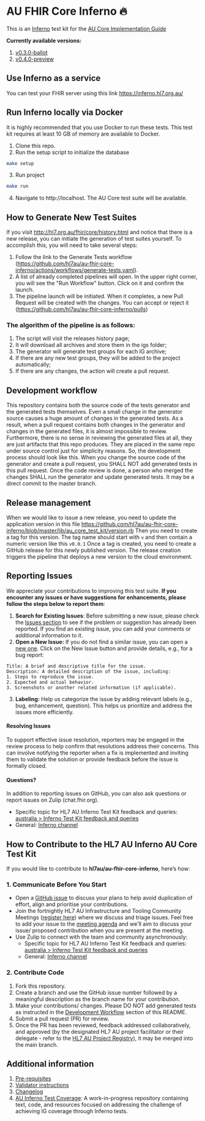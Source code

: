 # AU FHIR Core Inferno 🔥
This is an [Inferno](https://inferno-framework.github.io/inferno-core/) test kit for the [AU Core Implementation Guide](http://hl7.org.au/fhir/core/)

**Currently available versions:**
1. [v0.3.0-ballot](http://hl7.org.au/fhir/core/0.3.0-ballot/)
2. [v0.4.0-preview](http://hl7.org.au/fhir/core/0.4.0-preview/)

## Use Inferno as a service
You can test your FHIR server using this link https://inferno.hl7.org.au/

## Run Inferno locally via Docker
It is highly recommended that you use Docker to run these tests. This test kit requires at least 10 GB of memory are available to Docker.
1. Clone this repo.
2. Run the setup script to initialize the database
```bash
make setup
```
3. Run project
```bash
make run
```
4. Navigate to http://localhost. The AU Core test suite will be available.

## How to Generate New Test Suites

If you visit http://hl7.org.au/fhir/core/history.html and notice that there is a new release, you can initiate the generation of test suites yourself. To accomplish this, you will need to take several steps:

1. Follow the link to the Generate Tests workflow (https://github.com/hl7au/au-fhir-core-inferno/actions/workflows/generate-tests.yaml).
2. A list of already completed pipelines will open. In the upper right corner, you will see the "Run Workflow" button. Click on it and confirm the launch.
3. The pipeline launch will be initiated. When it completes, a new Pull Request will be created with the changes. You can accept or reject it (https://github.com/hl7au/au-fhir-core-inferno/pulls)

### The algorithm of the pipeline is as follows:

1. The script will visit the releases history page;
2. It will download all archives and store them in the igs folder;
3. The generator will generate test groups for each IG archive;
4. If there are any new test groups, they will be added to the project automatically;
5. If there are any changes, the action will create a pull request.

## Development workflow
This repository contains both the source code of the tests generator and the generated tests themselves.
Even a small change in the generator source causes a huge amount of changes in the generated tests.
As a result, when a pull request contains both changes in the generator and changes in the generated files,
it is almost impossible to review. 
Furthermore, there is no sense in reviewing the generated files at all, they are just artifacts that this repo produces.
They are placed in the same repo under source control just for simplicity reasons.
So, the development process should look like this.
When you change the source code of the generator and create a pull request, you SHALL NOT add generated tests in this pull request.
Once the code review is done, a person who merged the changes SHALL run the generator and update generated tests.
It may be a direct commit to the master branch. 

## Release management
When we would like to issue a new release, you need to update the application version in this file https://github.com/hl7au/au-fhir-core-inferno/blob/master/lib/au_core_test_kit/version.rb
Then you need to create a tag for this version. The tag name should start with `v` and then contain a numeric version like this `v0.0.1`
Once a tag is created, you need to create a GitHub release for this newly published version.
The release creation triggers the pipeline that deploys a new version to the cloud environment.

## Reporting Issues

We appreciate your contributions to improving this test suite. **If you encounter any issues or have suggestions for enhancements, please follow the steps below to report them**:

1. **Search for Existing Issues**:
Before submitting a new issue, please check the [Issues section](https://github.com/hl7au/au-fhir-core-inferno/issues) to see if the problem or suggestion has already been reported. If you find an existing issue, you can add your comments or additional information to it.
2. **Open a New Issue:**
If you do not find a similar issue, you can open a [new one](https://github.com/hl7au/au-fhir-core-inferno/issues/new). Click on the New Issue button and provide details, e.g., for a bug report:
```
Title: A brief and descriptive title for the issue.
Description: A detailed description of the issue, including:
1. Steps to reproduce the issue.
2. Expected and actual behavior.
3. Screenshots or another related information (if applicable).
```
3. **Labeling:**
Help us categorize the issue by adding relevant labels (e.g., bug, enhancement, question). This helps us prioritize and address the issues more efficiently.

#### Resolving Issues
To support effective issue resolution, reporters may be engaged in the review process to help confirm that resolutions address their concerns. This can involve notifying the reporter when a fix is implemented and inviting them to validate the solution or provide feedback before the issue is formally closed.

#### Questions?
In addition to reporting issues on GitHub, you can also ask questions or report issues on Zulip (chat.fhir.org).
- Specific topic for HL7 AU Inferno Test Kit feedback and queries: [australia > Inferno Test Kit feedback and queries](https://chat.fhir.org/#narrow/channel/179173-australia/topic/Inferno.20Test.20Kit.20feedback.20and.20queries)
- General: [Inferno channel](https://chat.fhir.org/#narrow/channel/179309-inferno)

## How to Contribute to the HL7 AU Inferno AU Core Test Kit
If you would like to contribute to **hl7au/au-fhir-core-inferno**, here’s how:

### 1. Communicate Before You Start
- Open a [GitHub issue](https://github.com/hl7au/au-fhir-core-inferno/issues) to discuss your plans to help avoid duplication of effort, align and prioritise your contributions.
- Join the fortnightly HL7 AU Infrastructure and Tooling Community Meetings ([register here](https://confluence.hl7.org/display/HAFWG/Infrastructure+and+Tooling+Contact+List)) where we discuss and triage issues. Feel free to add your issue to the [meeting agenda](https://confluence.hl7.org/pages/viewpage.action?pageId=265492851#CommunityMeetingAgendaandMinutes-MeetingDetails) and we'll aim to discuss your issue/ proposed contribution when you are present at the meeting.
- Use Zulip to connect with the team and community asynchronously: 
  - Specific topic for HL7 AU Inferno Test Kit feedback and queries: [australia > Inferno Test Kit feedback and queries](https://chat.fhir.org/#narrow/channel/179173-australia/topic/Inferno.20Test.20Kit.20feedback.20and.20queries)
  - General: [Inferno channel](https://chat.fhir.org/#narrow/channel/179309-inferno)

### 2. Contribute Code
1. Fork this repository.
2. Create a branch and use the GitHub issue number followed by a meaningful description as the branch name for your contribution.
3. Make your contributions/ changes. Please DO NOT add generated tests as instructed in the [Development Workflow](https://github.com/hl7au/au-fhir-core-inferno?tab=readme-ov-file#development-workflow) section of this README.
4. Submit a pull request (PR) for review.
5. Once the PR has been reviewed, feedback addressed collaboratively, and approved (by the designated HL7 AU project facilitator or their delegate - refer to the [HL7 AU Project Registry](https://confluence.hl7.org/display/HA/HL7+Australia+Project+Registry)), it may be merged into the main branch.

## Additional information
1. [Pre-requisites](/docs/pre-requisites.md)
2. [Validator instructions](/docs/validator_instructions.md)
3. [Changelog](CHANGELOG.md)
4. [AU Inferno Test Coverage](https://github.com/beda-software/au-inferno-test-coverage): A work-in-progress repository containing text, code, and resources focused on addressing the challenge of achieving IG coverage through Inferno tests. 
